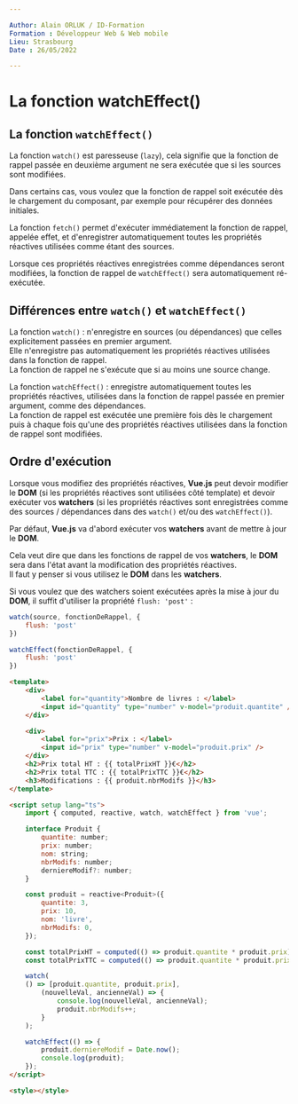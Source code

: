 ```yaml
---

Author: Alain ORLUK / ID-Formation  
Formation : Développeur Web & Web mobile  
Lieu: Strasbourg
Date : 26/05/2022  

---
```

# **La fonction watchEffect()**

## **La fonction `watchEffect()`**

La fonction `watch()` est paresseuse (`lazy`), cela signifie que la fonction de rappel passée en deuxième argument ne sera exécutée que si les sources sont modifiées.  

Dans certains cas, vous voulez que la fonction de rappel soit exécutée dès le chargement du composant, par exemple pour récupérer des données initiales.  

La fonction `fetch()` permet d'exécuter immédiatement la fonction de rappel, appelée effet, et d'enregistrer automatiquement toutes les propriétés réactives utilisées comme étant des sources.  

Lorsque ces propriétés réactives enregistrées comme dépendances seront modifiées, la fonction de rappel de `watchEffect()` sera automatiquement ré-exécutée.  

## **Différences entre `watch()` et `watchEffect()`**

La fonction `watch()` : n'enregistre en sources (ou dépendances) que celles explicitement passées en premier argument.  
Elle n'enregistre pas automatiquement les propriétés réactives utilisées dans la fonction de rappel.  
La fonction de rappel ne s'exécute que si au moins une source change.  

La fonction `watchEffect()` : enregistre automatiquement toutes les propriétés réactives, utilisées dans la fonction de rappel passée en premier argument, comme des dépendances.  
La fonction de rappel est exécutée une première fois dès le chargement puis à chaque fois qu'une des propriétés réactives utilisées dans la fonction de rappel sont modifiées.  

## **Ordre d'exécution**

Lorsque vous modifiez des propriétés réactives, **Vue.js** peut devoir modifier le **DOM** (si les propriétés réactives sont utilisées côté template) et devoir exécuter vos **watchers** (si les propriétés réactives sont enregistrées comme des sources / dépendances dans des `watch()` et/ou des `watchEffect()`).  

Par défaut, **Vue.js** va d'abord exécuter vos **watchers** avant de mettre à jour le **DOM**.  

Cela veut dire que dans les fonctions de rappel de vos **watchers**, le **DOM** sera dans l'état avant la modification des propriétés réactives.  
Il faut y penser si vous utilisez le **DOM** dans les **watchers**.

Si vous voulez que des watchers soient exécutées après la mise à jour du **DOM**, il suffit d'utiliser la propriété `flush: 'post'` :  

```js
watch(source, fonctionDeRappel, {
    flush: 'post'
})

watchEffect(fonctionDeRappel, {
    flush: 'post'
})
```

```html
<template>
    <div>
        <label for="quantity">Nombre de livres : </label>
        <input id="quantity" type="number" v-model="produit.quantite" />
    </div>

    <div>
        <label for="prix">Prix : </label>
        <input id="prix" type="number" v-model="produit.prix" />
    </div>
    <h2>Prix total HT : {{ totalPrixHT }}€</h2>
    <h2>Prix total TTC : {{ totalPrixTTC }}€</h2>
    <h3>Modifications : {{ produit.nbrModifs }}</h3>
</template>

<script setup lang="ts">
    import { computed, reactive, watch, watchEffect } from 'vue';

    interface Produit {
        quantite: number;
        prix: number;
        nom: string;
        nbrModifs: number;
        derniereModif?: number;
    }

    const produit = reactive<Produit>({
        quantite: 3,
        prix: 10,
        nom: 'livre',
        nbrModifs: 0,
    });

    const totalPrixHT = computed(() => produit.quantite * produit.prix);
    const totalPrixTTC = computed(() => produit.quantite * produit.prix * 1.2);

    watch(
    () => [produit.quantite, produit.prix],
        (nouvelleVal, ancienneVal) => {
            console.log(nouvelleVal, ancienneVal);
            produit.nbrModifs++;
        }
    );

    watchEffect(() => {
        produit.derniereModif = Date.now();
        console.log(produit);
    });
</script>

<style></style>
```
